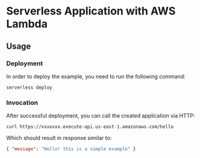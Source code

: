 # Serverless Application with AWS Lambda

## Usage

### Deployment

In order to deploy the example, you need to run the following command:

```
serverless deploy
```

### Invocation

After successful deployment, you can call the created application via HTTP:

```
curl https://xxxxxxx.execute-api.us-east-1.amazonaws.com/hello
```

Which should result in response similar to:

```json
{ "message": "Hello! this is a simple example" }
```
